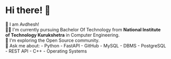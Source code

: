 # Hi there! 👋

🚀 I am Avdhesh!  
🧑‍🎓 I'm currently pursuing Bachelor Of Technology from **National Institute of Technology Kurukshetra** in Computer Engineering.  
🤖 I'm exploring the Open Source community.  
💬 Ask me about:
    - Python
    - FastAPI
    - GitHub
    - MySQL
    - DBMS
    - PostgreSQL
    - REST API
    - C++
    - Operating Systems
